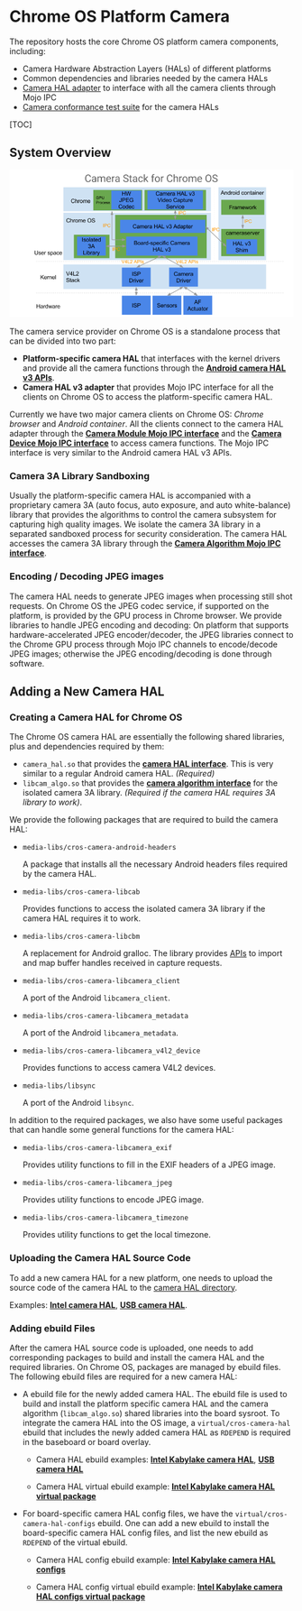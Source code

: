 # Chrome OS Platform Camera

The repository hosts the core Chrome OS platform camera components, including:

- Camera Hardware Abstraction Layers (HALs) of different platforms
- Common dependencies and libraries needed by the camera HALs
- [Camera HAL adapter](hal_adapter) to interface with all the camera clients
  through Mojo IPC
- [Camera conformance test suite](camera3_test) for the camera HALs

[TOC]

## System Overview

![Chrome OS camera stack](docs/images/cros_camera_stack.png)

The camera service provider on Chrome OS is a standalone process that can be
divided into two part:

- **Platform-specific camera HAL** that interfaces with the kernel drivers and
  provide all the camera functions through the [**Android camera HAL v3 APIs**](
  android/header_files/include/hardware/libhardware/include/hardware/camera3.h).
- **Camera HAL v3 adapter** that provides Mojo IPC interface for all the clients
  on Chrome OS to access the platform-specific camera HAL.

Currently we have two major camera clients on Chrome OS: _Chrome browser_ and
_Android container_.  All the clients connect to the camera HAL adapter through
the [**Camera Module Mojo IPC interface**](mojo/camera_common.mojom)
and the [**Camera Device Mojo IPC interface**](mojo/camera3.mojom)
to access camera functions.  The Mojo IPC interface is very similar to the
Android camera HAL v3 APIs.

### Camera 3A Library Sandboxing

Usually the platform-specific camera HAL is accompanied with a proprietary
camera 3A (auto focus, auto exposure, and auto white-balance) library that
provides the algorithms to control the camera subsystem for capturing high
quality images.  We isolate the camera 3A library in a separated sandboxed
process for security consideration. The camera HAL accesses the camera 3A
library through the [**Camera Algorithm Mojo IPC interface**](
mojo/algorithm/camera_algorithm.mojom).

### Encoding / Decoding JPEG images

The camera HAL needs to generate JPEG images when processing still shot
requests.  On Chrome OS the JPEG codec service, if supported on the platform, is
provided by the GPU process in Chrome browser.  We provide libraries to handle
JPEG encoding and decoding: On platform that supports hardware-accelerated
JPEG encoder/decoder, the JPEG libraries connect to the Chrome GPU process
through Mojo IPC channels to encode/decode JPEG images; otherwise the JPEG
encoding/decoding is done through software.

## Adding a New Camera HAL

### Creating a Camera HAL for Chrome OS

The Chrome OS camera HAL are essentially the following shared libraries, plus
and dependencies required by them:

- `camera_hal.so` that provides the [**camera HAL interface**](
  android/header_files/include/hardware/libhardware/include/hardware/camera_common.h).
  This is very similar to a regular Android camera HAL. _(Required)_
- `libcam_algo.so` that provides the [**camera algorithm interface**](
  include/cros-camera/camera_algorithm.h) for the isolated camera 3A library.
  _(Required if the camera HAL requires 3A library to work)_.

We provide the following packages that are required to build the camera HAL:

- `media-libs/cros-camera-android-headers`

  A package that installs all the necessary Android headers files required by
  the camera HAL.

- `media-libs/cros-camera-libcab`

  Provides functions to access the isolated camera 3A library if the camera HAL
  requires it to work.

- `media-libs/cros-camera-libcbm`

  A replacement for Android gralloc. The library provides [APIs](
  include/cros-camera/camera_buffer_manager.h) to import and map buffer handles
  received in capture requests.

- `media-libs/cros-camera-libcamera_client`

  A port of the Android `libcamera_client`.

- `media-libs/cros-camera-libcamera_metadata`

  A port of the Android `libcamera_metadata`.

- `media-libs/cros-camera-libcamera_v4l2_device`

  Provides functions to access camera V4L2 devices.

- `media-libs/libsync`

  A port of the Android `libsync`.

In addition to the required packages, we also have some useful packages that can
handle some general functions for the camera HAL:

- `media-libs/cros-camera-libcamera_exif`

  Provides utility functions to fill in the EXIF headers of a JPEG image.

- `media-libs/cros-camera-libcamera_jpeg`

  Provides utility functions to encode JPEG image.

- `media-libs/cros-camera-libcamera_timezone`

  Provides utility functions to get the local timezone.

### Uploading the Camera HAL Source Code

To add a new camera HAL for a new platform, one needs to upload the source code
of the camera HAL to the [camera HAL directory](hal).

Examples: [**Intel camera HAL**](hal/intel), [**USB camera HAL**](hal/usb).

### Adding ebuild Files

After the camera HAL source code is uploaded, one needs to add corresponding
packages to build and install the camera HAL and the required libraries.  On
Chrome OS, packages are managed by ebuild files.  The following ebuild files are
required for a new camera HAL:

- A ebuild file for the newly added camera HAL.  The ebuild file is used to
  build and install the platform specific camera HAL and the camera algorithm
  (`libcam_algo.so`) shared libraries into the board sysroot.  To integrate the
  camera HAL into the OS image, a `virtual/cros-camera-hal` ebuild that includes
  the newly added camera HAL as `RDEPEND` is required in the baseboard or board
  overlay.

  - Camera HAL ebuild examples: [**Intel Kabylake camera HAL**], [**USB camera HAL**]

  - Camera HAL virtual ebuild example: [**Intel Kabylake camera HAL virtual package**]

[**Intel Kabylake camera HAL**]: https://chromium.googlesource.com/chromiumos/overlays/board-overlays/+/master/chipset-kbl/media-libs/cros-camera-hal-intel-ipu3/
[**USB camera HAL**]: https://chromium.googlesource.com/chromiumos/overlays/chromiumos-overlay/+/master/media-libs/cros-camera-hal-usb/
[**Intel Kabylake camera HAL virtual package**]: https://chromium.googlesource.com/chromiumos/overlays/board-overlays/+/master/baseboard-poppy/virtual/cros-camera-hal/

- For board-specific camera HAL config files, we have the
  `virtual/cros-camera-hal-configs` ebuild.  One can add a new ebuild to install
  the board-specific camera HAL config files, and list the new ebuild as
  `RDEPEND` of the virtual ebuild.

  - Camera HAL config ebuild example: [**Intel Kabylake camera HAL configs**]

  - Camera HAL config virtual ebuild example: [**Intel Kabylake camera HAL configs virtual package**]

[**Intel Kabylake camera HAL configs**]: https://chromium.googlesource.com/chromiumos/overlays/board-overlays/+/master/baseboard-poppy/media-libs/cros-camera-hal-configs-poppy/
[**Intel Kabylake camera HAL configs virtual package**]: https://chromium.googlesource.com/chromiumos/overlays/board-overlays/+/master/baseboard-poppy/virtual/cros-camera-hal-configs/

